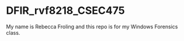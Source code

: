 # DFIR_rvf8218_CSEC475

My name is Rebecca Froling and this repo is for my Windows Forensics class.
